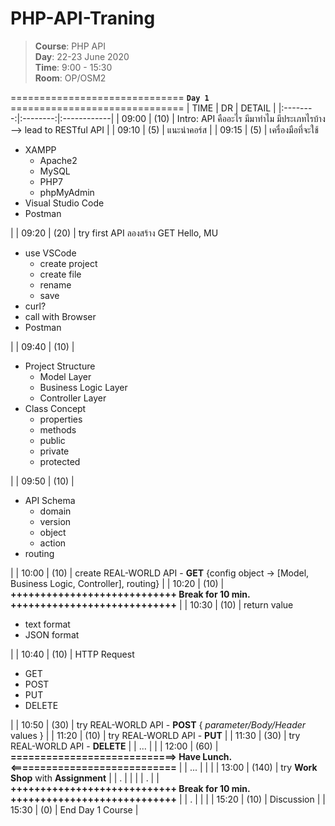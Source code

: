 # PHP-API-Traning

> **Course**: PHP API \
> **Day**: 22-23 June 2020 \
> **Time**: 9:00 - 15:30 \
> **Room**: OP/OSM2 

============================== **`Day 1`** ==============================
|   TIME   |    DR    |    DETAIL   |
|:--------:|:--------:|:------------|
| 09:00 | (10) | Intro: API คืออะไร มีมาทำไม มีประเภทไรบ้าง --> lead to RESTful API   |
| 09:10 | (5) | แนะนำคอร์ส  |
| 09:15 | (5) | เครื่องมือที่จะใช้ <ul><li>XAMPP<ul><li>Apache2</li><li>MySQL</li><li>PHP7</li><li>phpMyAdmin</li></ul></li><li>Visual Studio Code</li><li>Postman</li></ul> |
| 09:20 | (20) | try first API ลองสร้าง GET Hello, MU <ul><li>use VSCode<ul><li>create project</li><li>create file</li><li>rename</li><li>save</li></ul></li><li>curl?</li><li>call with Browser</li><li>Postman</li></ul>  |
| 09:40 | (10) | <ul><li>Project Structure<ul><li>Model Layer</li><li>Business Logic Layer</li><li>Controller Layer</li></ul><li>Class Concept<ul><li>properties</li><li>methods</li><li>public</li><li>private</li><li>protected</li></ul></ul>  |
| 09:50 | (10) | <ul><li>API Schema<ul><li>domain</li><li>version</li><li>object</li><li>action</li></ul><li>routing</li></ul>  |
| 10:00 | (10) | create REAL-WORLD API - **GET** {config object -> [Model, Business Logic, Controller], routing}  |
| 10:20 | (10) | **++++++++++++++++++++++++++++ Break for 10 min. ++++++++++++++++++++++++++++**   |
| 10:30 | (10) | return value <ul><li>text format</li><li>JSON format</li></ul>  |
| 10:40 | (10) | HTTP Request <ul><li>GET</li><li>POST</li><li>PUT</li><li>DELETE</li></ul>  |
| 10:50 | (30) | try REAL-WORLD API - **POST** { *parameter/Body/Header* values }  |
| 11:20 | (10) | try REAL-WORLD API - **PUT**  |
| 11:30 | (30) | try REAL-WORLD API - **DELETE**  |
| ...   |      | 
| 12:00 | (60) | **============================> Have Lunch. <============================**  |
| ...   |      |   |
| 13:00 | (140) | try **Work Shop** with **Assignment**  |
| .     |      |   |
| .     |      | **++++++++++++++++++++++++++++ Break for 10 min. ++++++++++++++++++++++++++++** |
| .     |      |   |
| 15:20 | (10) | Discussion  |
| 15:30 | (0) | End Day 1 Course  |
